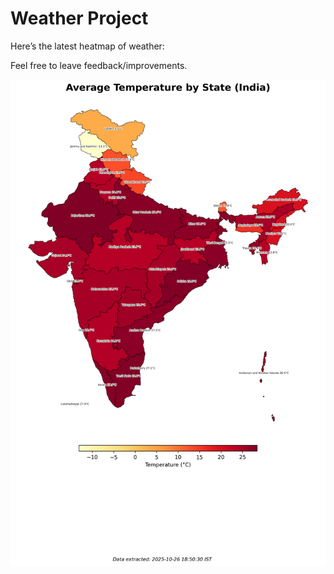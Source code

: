 # Weather Project

Here’s the latest heatmap of weather:

Feel free to leave feedback/improvements.

![India Heatmap](docs/assets/india_heatmap.png?v=FE2021)
